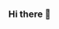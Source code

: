 ### Hi there 👋

<!--
**GabrielBritoAlmeida/GabrielBritoAlmeida** is a ✨ _special_ ✨ repository because its `README.md` (this file) appears on your GitHub profile.


Conecte-se comigo no [ LinkedIn ] (https://www.linkedin.com/in/gabrielbrito1/) 👨🏻‍💻


Here are some ideas to get you started:


- 🔭 I’m currently working on ...
- 🌱 I’m currently learning ...
- 👯 I’m looking to collaborate on ...
- 🤔 I’m looking for help with ...
- 💬 Ask me about ...
- 📫 How to reach me: ...
- 😄 Pronouns: ...
- ⚡ Fun fact: ...
-->

